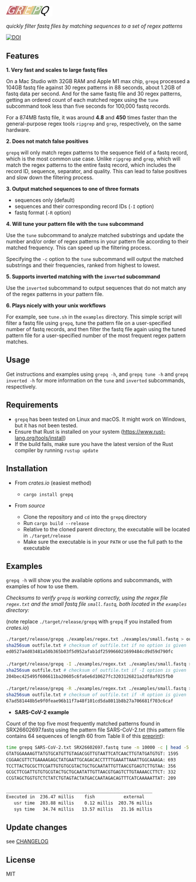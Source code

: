 <img src="src/grepq-icon.svg" width="128" />

_quickly filter fastq files by matching sequences to a set of regex patterns_

[![DOI](https://zenodo.org/badge/DOI/10.5281/zenodo.14058563.svg)](https://doi.org/10.5281/zenodo.14058563)

## Features
**1. Very fast and scales to large fastq files**

On a Mac Studio with 32GB RAM and Apple M1 max chip, `grepq` processed a 104GB fastq file against 30 regex patterns in 88 seconds, about 1.2GB of fastq data per second. And for the same fastq file and 30 regex patterns, getting an ordered count of each matched regex using the `tune` subcommand took less than five seconds for 100,000 fastq records.

For a 874MB fastq file, it was around **4.8** and **450** times faster than the general-purpose regex tools `ripgrep` and `grep`, respectively, on the same hardware. 

**2. Does not match false positives**

`grepq` will only match regex patterns to the sequence field of a fastq record, which is the most common use case. Unlike `ripgrep` and `grep`, which will match the regex patterns to the entire fastq record, which includes the record ID, sequence, separator, and quality. This can lead to false positives and slow down the filtering process.

**3. Output matched sequences to one of three formats**

- sequences only (default)
- sequences and their corresponding record IDs (`-I` option)
- fastq format (`-R` option)

**4. Will tune your pattern file with the `tune` subcommand**

Use the `tune` subcommand to analyze matched substrings and update the number and/or order of regex patterns in your pattern file according to their matched frequency. This can speed up the filtering process. 

Specifying the `-c` option to the `tune` subcommand will output the matched substrings and their frequencies, ranked from highest to lowest.

**5. Supports inverted matching with the `inverted` subcommand**

Use the `inverted` subcommand to output sequences that do not match any of the regex patterns in your pattern file.

**6. Plays nicely with your unix workflows**

For example, see `tune.sh` in the `examples` directory. This simple script will filter a fastq file using `grepq`, tune the pattern file on a user-specified number of fastq records, and then filter the fastq file again using the tuned pattern file for a user-specified number of the most frequent regex pattern matches.

## Usage 
Get instructions and examples using `grepq -h`, and `grepq tune -h` and `grepq inverted -h` for more information on the `tune` and `inverted` subcommands, respectively.

## Requirements

- `grepq` has been tested on Linux and macOS. It might work on Windows, but it has not been tested.
- Ensure that Rust is installed on your system (https://www.rust-lang.org/tools/install)
- If the build fails, make sure you have the latest version of the Rust compiler by running `rustup update`

## Installation
- From *crates.io* (easiest method)
    - `cargo install grepq`

- From *source*
    - Clone the repository and `cd` into the `grepq` directory
    - Run `cargo build --release`
    - Relative to the cloned parent directory, the executable will be located in `./target/release`
    - Make sure the executable is in your `PATH` or use the full path to the executable

## Examples
`grepq -h` will show you the available options and subcommands, with examples of how to use them.

_Checksums to verify `grepq` is working correctly, using the regex file `regex.txt` and the small fastq file `small.fastq`, both located in the `examples` directory:_

(note replace `./target/release/grepq` with `grepq` if you installed from *crates.io*)

```bash
./target/release/grepq ./examples/regex.txt ./examples/small.fastq > outfile.txt
sha256sum outfile.txt # checksum of outfile.txt if no option is given
ed0527a4d03481a50b365b03f5d952afab1df259966021699484cd9d59d790fc

./target/release/grepq -I ./examples/regex.txt ./examples/small.fastq > outfile.txt
sha256sum outfile.txt # checksum of outfile.txt if -I option is given
204bec425495f606611ba20605c6fa6e6d10627fc3203126821a2df8af025fb0

./target/release/grepq -R ./examples/regex.txt ./examples/small.fastq > outfile.txt
sha256sum outfile.txt # checksum of outfile.txt if -R option is given
67ad581448b5e9f0feae96b11f7a48f101cd5da8011b8b27a706681f703c6caf
```

- **SARS-CoV-2 example**

Count of the top five most frequently matched patterns found in SRX26602697.fastq using the pattern file SARS-CoV-2.txt (this pattern file contains 64 sequences of length 60 from Table II of this [preprint](https://www.biorxiv.org/content/10.1101/2021.06.14.448839v1.full.pdf)):

```bash
time grepq SARS-CoV-2.txt SRX26602697.fastq tune -n 10000 -c | head -5
GTATGGAAAAGTTATGTGCATGTTGTAGACGGTTGTAATTCATCAACTTGTATGATGTGT: 1595
CGGAACGTTCTGAAAAGAGCTATGAATTGCAGACACCTTTTGAAATTAAATTGGCAAAGA: 693
TCCTTACTGCGCTTCGATTGTGTGCGTACTGCTGCAATATTGTTAACGTGAGTCTTGTAA: 356
GCGCTTCGATTGTGTGCGTACTGCTGCAATATTGTTAACGTGAGTCTTGTAAAACCTTCT: 332
CCGTAGCTGGTGTCTCTATCTGTAGTACTATGACCAATAGACAGTTTCATCAAAAATTAT: 209

________________________________________________________
Executed in  236.47 millis    fish           external
   usr time  203.88 millis    0.12 millis  203.76 millis
   sys time   34.74 millis   13.57 millis   21.16 millis

```

## Update changes
see [CHANGELOG](https://github.com/Rbfinch/grepq/blob/main/CHANGELOG.md)

## License
MIT